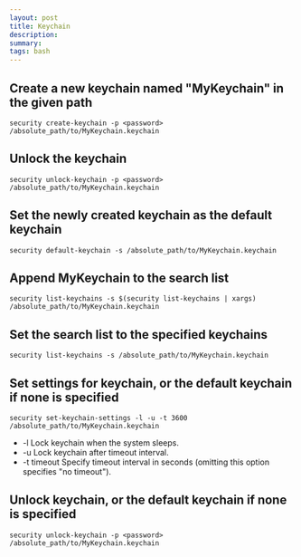 ```yaml
---
layout: post
title: Keychain
description:
summary:
tags: bash
---
```


## Create a new keychain named "MyKeychain" in the given path

`security create-keychain -p <password> /absolute_path/to/MyKeychain.keychain`

## Unlock the keychain

`security unlock-keychain -p <password> /absolute_path/to/MyKeychain.keychain`

## Set the newly created keychain as the default keychain

`security default-keychain -s /absolute_path/to/MyKeychain.keychain`

## Append MyKeychain to the search list

`security list-keychains -s $(security list-keychains | xargs) /absolute_path/to/MyKeychain.keychain`

## Set the search list to the specified keychains

`security list-keychains -s /absolute_path/to/MyKeychain.keychain`

## Set settings for keychain, or the default keychain if none is specified

`security set-keychain-settings -l -u -t 3600 /absolute_path/to/MyKeychain.keychain`

- -l            Lock keychain when the system sleeps.
- -u            Lock keychain after timeout interval.
- -t timeout    Specify timeout interval in seconds (omitting this option specifies "no timeout").

## Unlock keychain, or the default keychain if none is specified

`security unlock-keychain -p <password> /absolute_path/to/MyKeychain.keychain`
